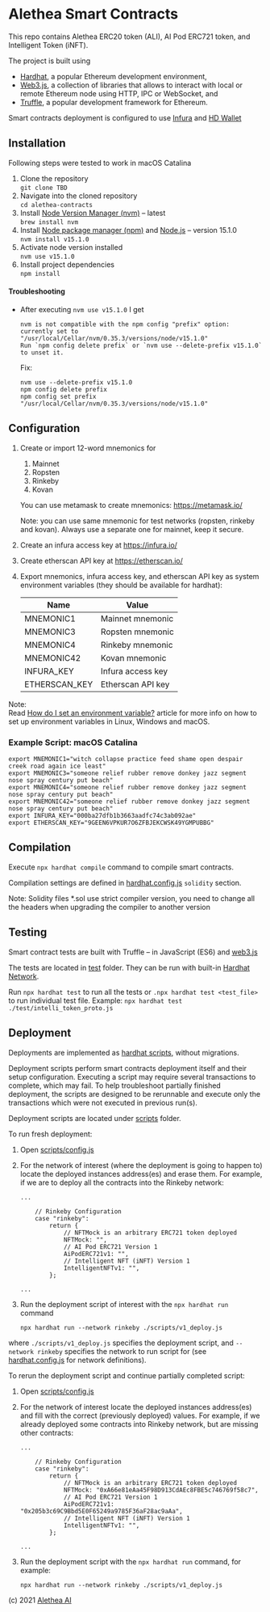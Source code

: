 # Alethea Smart Contracts #
This repo contains Alethea ERC20 token (ALI), AI Pod ERC721 token, and Intelligent Token (iNFT).

The project is built using
* [Hardhat](https://hardhat.org/), a popular Ethereum development environment,
* [Web3.js](https://web3js.readthedocs.io/), a collection of libraries that allows to interact with
local or remote Ethereum node using HTTP, IPC or WebSocket, and
* [Truffle](https://www.trufflesuite.com/truffle), a popular development framework for Ethereum.

Smart contracts deployment is configured to use [Infura](https://infura.io/)
and [HD Wallet](https://www.npmjs.com/package/@truffle/hdwallet-provider)

## Installation ##

Following steps were tested to work in macOS Catalina

1. Clone the repository  
    ```git clone TBD```
2. Navigate into the cloned repository  
    ```cd alethea-contracts```
3. Install [Node Version Manager (nvm)](https://github.com/nvm-sh/nvm) – latest  
    ```brew install nvm```
4. Install [Node package manager (npm)](https://www.npmjs.com/) and [Node.js](https://nodejs.org/) – version 15.1.0  
    ```nvm install v15.1.0```
5. Activate node version installed  
    ```nvm use v15.1.0```
6. Install project dependencies  
    ```npm install```

#### Troubleshooting ####
* After executing ```nvm use v15.1.0``` I get  
    ```
    nvm is not compatible with the npm config "prefix" option: currently set to "/usr/local/Cellar/nvm/0.35.3/versions/node/v15.1.0"
    Run `npm config delete prefix` or `nvm use --delete-prefix v15.1.0` to unset it.
    ```
    Fix:  
    ```
    nvm use --delete-prefix v15.1.0
    npm config delete prefix
    npm config set prefix "/usr/local/Cellar/nvm/0.35.3/versions/node/v15.1.0"
    ```

## Configuration ##
1. Create or import 12-word mnemonics for
    1. Mainnet
    2. Ropsten
    3. Rinkeby
    4. Kovan

    You can use metamask to create mnemonics: https://metamask.io/

    Note: you can use same mnemonic for test networks (ropsten, rinkeby and kovan).
    Always use a separate one for mainnet, keep it secure.

2. Create an infura access key at https://infura.io/

3. Create etherscan API key at https://etherscan.io/

4. Export mnemonics, infura access key, and etherscan API key as system environment variables
    (they should be available for hardhat):

    | Name         | Value             |
    |--------------|-------------------|
    | MNEMONIC1    | Mainnet mnemonic  |
    | MNEMONIC3    | Ropsten mnemonic  |
    | MNEMONIC4    | Rinkeby mnemonic  |
    | MNEMONIC42   | Kovan mnemonic    |
    | INFURA_KEY   | Infura access key |
    | ETHERSCAN_KEY| Etherscan API key |

Note:  
Read [How do I set an environment variable?](https://www.schrodinger.com/kb/1842) article for more info on how to
set up environment variables in Linux, Windows and macOS.

### Example Script: macOS Catalina ###
```
export MNEMONIC1="witch collapse practice feed shame open despair creek road again ice least"
export MNEMONIC3="someone relief rubber remove donkey jazz segment nose spray century put beach"
export MNEMONIC4="someone relief rubber remove donkey jazz segment nose spray century put beach"
export MNEMONIC42="someone relief rubber remove donkey jazz segment nose spray century put beach"
export INFURA_KEY="000ba27dfb1b3663aadfc74c3ab092ae"
export ETHERSCAN_KEY="9GEEN6VPKUR7O6ZFBJEKCWSK49YGMPUBBG"
```

## Compilation ##
Execute ```npx hardhat compile``` command to compile smart contracts.

Compilation settings are defined in [hardhat.config.js](./hardhat.config.js) ```solidity``` section.

Note: Solidity files *.sol use strict compiler version, you need to change all the headers when upgrading the
compiler to another version 

## Testing ##
Smart contract tests are built with Truffle – in JavaScript (ES6) and [web3.js](https://web3js.readthedocs.io/)

The tests are located in [test](./test) folder. 
They can be run with built-in [Hardhat Network](https://hardhat.org/hardhat-network/).

Run ```npx hardhat test``` to run all the tests or ```.npx hardhat test <test_file>``` to run individual test file.
Example: ```npx hardhat test ./test/intelli_token_proto.js```

## Deployment ##
Deployments are implemented as [hardhat scripts](https://hardhat.org/guides/deploying.html), without migrations.

Deployment scripts perform smart contracts deployment itself and their setup configuration.
Executing a script may require several transactions to complete, which may fail. To help troubleshoot
partially finished deployment, the scripts are designed to be rerunnable and execute only the transactions
which were not executed in previous run(s).

Deployment scripts are located under [scripts](./scripts) folder.

To run fresh deployment:

1. Open [scripts/config.js](./scripts/config.js)

2. For the network of interest (where the deployment is going to happen to) locate the deployed instances address(es) and
erase them. For example, if we are to deploy all the contracts into the Rinkeby network:
    ```
    ...

		// Rinkeby Configuration
		case "rinkeby":
			return {
				// NFTMock is an arbitrary ERC721 token deployed
				NFTMock: "",
				// AI Pod ERC721 Version 1
				AiPodERC721v1: "",
				// Intelligent NFT (iNFT) Version 1
				IntelligentNFTv1: "",
			};

    ...
    ```

3. Run the deployment script of interest with the ```npx hardhat run``` command
    ```
    npx hardhat run --network rinkeby ./scripts/v1_deploy.js
    ```
where ```./scripts/v1_deploy.js``` specifies the deployment script,
and ```--network rinkeby``` specifies the network to run script for
(see [hardhat.config.js](./hardhat.config.js) for network definitions). 

To rerun the deployment script and continue partially completed script:

1. Open [scripts/config.js](./scripts/config.js)

2. For the network of interest locate the deployed instances address(es) and fill with the correct (previously deployed)
values. For example, if we already deployed some contracts into Rinkeby network, but are missing other contracts:
    ```
    ...

		// Rinkeby Configuration
		case "rinkeby":
			return {
				// NFTMock is an arbitrary ERC721 token deployed
				NFTMock: "0xA66e81eAa45F98D913CdAEc8FBE5c746769f58c7",
				// AI Pod ERC721 Version 1
				AiPodERC721v1: "0x205b3c69C9Bbd5E0F65249a9785F36aF28ac9aAa",
				// Intelligent NFT (iNFT) Version 1
				IntelligentNFTv1: "",
			};

    ...
    ```

3. Run the deployment script with the ```npx hardhat run``` command, for example:
    ```
    npx hardhat run --network rinkeby ./scripts/v1_deploy.js
    ```


(c) 2021 [Alethea AI](https://Alethea.ai/)
